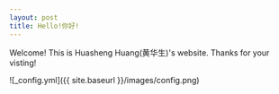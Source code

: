 ```yaml
---
layout: post
title: Hello!你好!
---
```



Welcome! This is Huasheng Huang(黄华生)'s website. Thanks for your visting!

![_config.yml]({{ site.baseurl }}/images/config.png)
